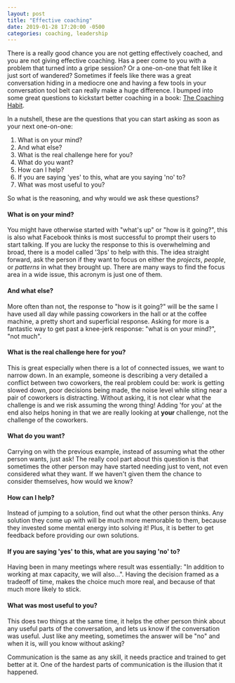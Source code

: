 ```yaml
---
layout: post
title: "Effective coaching"
date: 2019-01-28 17:20:00 -0500
categories: coaching, leadership
---
```


There is a really good chance you are not getting effectively coached, and you
are not giving effective coaching.
Has a peer come to you with a problem that turned into a gripe session? Or a
one-on-one that felt like it just sort of wandered? Sometimes if feels like there
was a great conversation hiding in a mediocre one and having a few tools in your
conversation tool belt can really make a huge difference.
I bumped into some great questions to kickstart better coaching in a book:
<a href="https://boxofcrayons.com/the-coaching-habit-book/">The Coaching Habit</a>.

In a nutshell, these are the questions that you can start asking as soon as your
next one-on-one:

1. What is on your mind?
1. And what else?
1. What is the real challenge here for you?
1. What do you want?
1. How can I help?
1. If you are saying 'yes' to this, what are you saying 'no' to?
1. What was most useful to you?

So what is the reasoning, and why would we ask these questions?

#### What is on your mind?

You might have otherwise started with "what's up" or "how is it going?", this
is also what Facebook thinks is most successful to prompt their users to
start talking. If you are lucky the response to this is overwhelming and broad, there is
a model called '3ps' to help with this. The idea straight forward, ask the person if they
want to focus on either the *projects*, *people*, or *patterns* in what they brought up.
There are many ways to find the focus area in a wide issue, this acronym is just one of them.

#### And what else?

More often than not, the response to "how is it going?" will be the same I have used all day
while passing coworkers in the hall or at the coffee machine, a pretty short and
superficial response. Asking for more is a fantastic way to get past a knee-jerk response:
"what is on your mind?", "not much".

#### What is the real challenge here for you?

This is great especially when there is a lot of connected issues, we want
to narrow down. In an example, someone is describing a very detailed
a conflict between two coworkers, the real problem could be: work is getting slowed
down, poor decisions being made, the noise level while siting near
a pair of coworkers is distracting. Without asking, it is not clear what the
challenge is and we risk assuming the wrong thing! Adding 'for you' at the
end also helps honing in that we are really looking at **your** challenge, not the
challenge of the coworkers.

#### What do you want?

Carrying on with the previous example, instead of assuming what the other person
wants, just ask! The really cool part about this question is that sometimes the
other person may have started needing just to vent, not even considered
what they want. If we haven't given them the chance to consider themselves, how would we know?

#### How can I help?

Instead of jumping to a solution, find out what the other person thinks. Any solution
they come up with will be much more memorable to them, because they invested some
mental energy into solving it! Plus, it is better to get feedback before
providing our own solutions.

#### If you are saying 'yes' to this, what are you saying 'no' to?

Having been in many meetings where  result was essentially: "In addition to working
at max capacity, we will also...". Having the decision framed as a tradeoff of time,
makes the choice much more real, and because of that much more likely to stick.

#### What was most useful to you?

This does two things at the same time, it helps the other person think about any
useful parts of the conversation, and lets us know if the conversation was useful.
Just like any meeting, sometimes the answer will be "no" and when it is, will
you know without asking?

Communication is the same as any skill, it needs practice and trained to get
better at it. One of the hardest parts of communication is the illusion that it happened.
